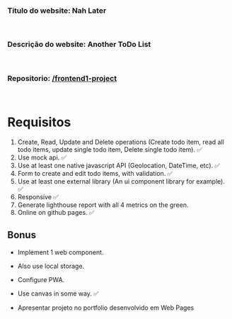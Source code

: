 ### **Titulo do website:** Nah Later

<br>

### **Descrição do website:** Another ToDo List

<br>

### **Repositorio:** [/frontend1-project](https://github.com/Huniity/frontend1-project)

<br>

# Requisitos

1. Create, Read, Update and Delete operations (Create todo item, read all todo items, update single todo item, Delete single todo item). ✅
2. Use mock api. ✅
3. Use at least one native javascript API (Geolocation, DateTime, etc). ✅
4. Form to create and edit todo items, with validation. ✅
5. Use at least one external library (An ui component library for example). ✅ 
6. Responsive ✅
7. Generate lighthouse report with all 4 metrics on the green.
8. Online on github pages. ✅

## Bonus

- Implement 1 web component.
- Also use local storage.
- Configure PWA.
- Use canvas in some way. ✅

- Apresentar projeto no portfolio desenvolvido em Web Pages
